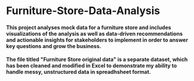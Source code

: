 # Furniture-Store-Data-Analysis
#### This project analyses mock data for a furniture store and includes visualizations of the analysis as well as data-driven recommendations and actionable insights for stakeholders to implement in order to answer key questions and grow the business.

#### The file titled "Furniture Store original data" is a separate dataset, which has been cleaned and modified in Excel to demonstrate my ability to handle messy, unstructured data in spreadhsheet format. 
